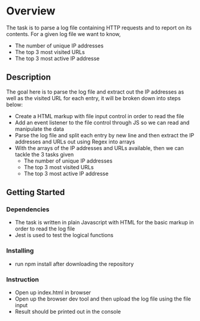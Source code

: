 # Overview

The task is to parse a log file containing HTTP requests and to report on its contents.
For a given log file we want to know,
* The number of unique IP addresses
* The top 3 most visited URLs
* The top 3 most active IP addresse

## Description

The goal here is to parse the log file and extract out the IP addresses as well as the visited URL for each entry, it will be broken down into steps below:

- Create a HTML markup with file input control in order to read the file
- Add an event listener to the file control through JS so we can read and manipulate the data
- Parse the log file and split each entry by new line and then extract the IP addresses and URLs out using Regex into arrays
- With the arrays of the IP addresses and URLs available, then we can tackle the 3 tasks given
    - The number of unique IP addresses
    - The top 3 most visited URLs
    - The top 3 most active IP addresse

## Getting Started

### Dependencies

* The task is written in plain Javascript with HTML for the basic markup in order to read the log file
* Jest is used to test the logical functions

### Installing

* run npm install after downloading the repository

### Instruction
* Open up index.html in browser
* Open up the browser dev tool and then upload the log file using the file input
* Result should be printed out in the console